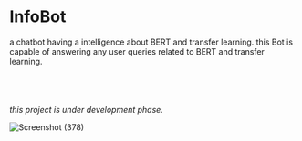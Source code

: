 # InfoBot
a chatbot having a intelligence about BERT and transfer learning.
this Bot is capable of answering any user queries related to BERT and transfer learning.
<br><br><br><br><br>
<i>this project is under development phase. </i>

![Screenshot (378)](https://user-images.githubusercontent.com/84654433/188862485-2e1bed94-3eb0-4b5a-a2b8-1e6c8ad232fb.png)
